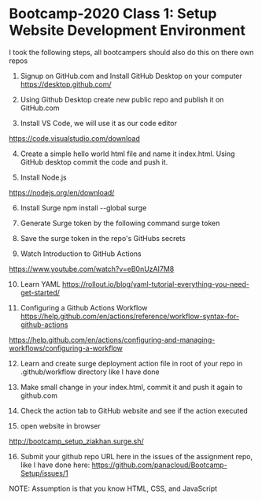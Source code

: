 # Bootcamp-2020 Class 1: Setup Website Development Environment

I took the following steps, all bootcampers should also do this on there own repos

1. Signup on GitHub.com and Install GitHub Desktop on your computer
https://desktop.github.com/

2. Using Github Desktop create new public repo and publish it on GitHub.com

3. Install VS Code, we will use it as our code editor

https://code.visualstudio.com/download

4. Create a simple hello world html file and name it index.html. Using GitHub desktop commit the code and push it.

5. Install Node.js

https://nodejs.org/en/download/

6. Install Surge
npm install --global surge

7. Generate Surge token by the following command
surge token

8. Save the surge token in the repo's GitHubs secrets

9. Watch Introduction to GitHub Actions

https://www.youtube.com/watch?v=eB0nUzAI7M8

10. Learn YAML
https://rollout.io/blog/yaml-tutorial-everything-you-need-get-started/

11. Configuring a Github Actions Workflow
https://help.github.com/en/actions/reference/workflow-syntax-for-github-actions

https://help.github.com/en/actions/configuring-and-managing-workflows/configuring-a-workflow

12. Learn and create surge deployment action file in root of your repo in .github/workflow directory like I have done

13. Make small change in your index.html, commit it and push it again to github.com

14. Check the action tab to GitHub website and see if the action executed

15. open website in browser

http://bootcamp_setup_ziakhan.surge.sh/

16. Submit your github repo URL here in the issues of the assignment repo, like I have done here:
https://github.com/panacloud/Bootcamp-Setup/issues/1

NOTE: Assumption is that you know HTML, CSS, and JavaScript
